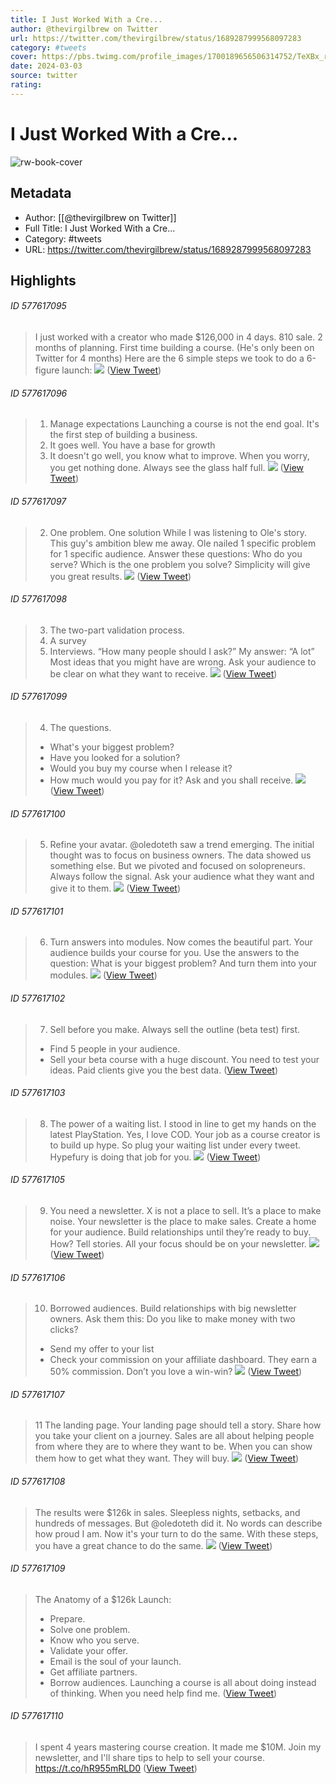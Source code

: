 ```yaml
---
title: I Just Worked With a Cre...
author: @thevirgilbrew on Twitter
url: https://twitter.com/thevirgilbrew/status/1689287999568097283
category: #tweets
cover: https://pbs.twimg.com/profile_images/1700189656506314752/TeXBx_rF.jpg
date: 2024-03-03
source: twitter
rating:
---
```

# I Just Worked With a Cre...

![rw-book-cover](https://pbs.twimg.com/profile_images/1700189656506314752/TeXBx_rF.jpg)

## Metadata
- Author: [[@thevirgilbrew on Twitter]]
- Full Title: I Just Worked With a Cre...
- Category: #tweets
- URL: https://twitter.com/thevirgilbrew/status/1689287999568097283

## Highlights
###### ID 577617095
> I just worked with a creator who made $126,000 in 4 days.
> 810 sale.
> 2 months of planning.
> First time building a course.
> (He's only been on Twitter for 4 months)
> Here are the 6 simple steps we took to do a 6-figure launch: 
> ![](https://pbs.twimg.com/media/F3GOe1FWsAAmqKj.jpg) ([View Tweet](https://twitter.com/thevirgilbrew/status/1689287999568097283))
    
###### ID 577617096
> 1. Manage expectations
> Launching a course is not the end goal.
> It's the first step of building a business.
> 1. It goes well. You have a base for growth
> 2. It doesn't go well, you know what to improve.
> When you worry, you get nothing done.
> Always see the glass half full. 
> ![](https://pbs.twimg.com/media/F3GOfQzWkAE6x94.png) ([View Tweet](https://twitter.com/thevirgilbrew/status/1689288006287441920))
    
###### ID 577617097
> 2. One problem. One solution
> While I was listening to Ole's story.
> This guy's ambition blew me away.
> Ole nailed 1 specific problem for 1 specific audience.
> Answer these questions:
> Who do you serve?
> Which is the one problem you solve?
> Simplicity will give you great results. 
> ![](https://pbs.twimg.com/media/F3GOfpBWwAEU61k.jpg) ([View Tweet](https://twitter.com/thevirgilbrew/status/1689288012163686402))
    
###### ID 577617098
> 3. The two-part validation process.
> 1. A survey
> 2. Interviews.
> “How many people should I ask?”
> My answer: “A lot”
> Most ideas that you might have are wrong. 
> Ask your audience to be clear on what they want to receive. 
> ![](https://pbs.twimg.com/media/F3GOgENWYAEVjDO.jpg) ([View Tweet](https://twitter.com/thevirgilbrew/status/1689288021034610689))
    
###### ID 577617099
> 4. The questions.
> * What's your biggest problem?
> * Have you looked for a solution?
> * Would you buy my course when I release it?
> * How much would you pay for it?
> Ask and you shall receive. 
> ![](https://pbs.twimg.com/media/F3GOgfbW8AEki6Z.jpg) ([View Tweet](https://twitter.com/thevirgilbrew/status/1689288026877317120))
    
###### ID 577617100
> 5. Refine your avatar.
> @oledoteth saw a trend emerging.
> The initial thought was to focus on business owners.
> The data showed us something else.
> But we pivoted and focused on solopreneurs.
> Always follow the signal.
> Ask your audience what they want and give it to them. 
> ![](https://pbs.twimg.com/media/F3GOg0oXsAE-mIt.jpg) ([View Tweet](https://twitter.com/thevirgilbrew/status/1689288032799662081))
    
###### ID 577617101
> 6. Turn answers into modules.
> Now comes the beautiful part.
> Your audience builds your course for you.
> Use the answers to the question:
> What is your biggest problem?
> And turn them into your modules. 
> ![](https://pbs.twimg.com/media/F3GOhMcWwAACJJ9.jpg) ([View Tweet](https://twitter.com/thevirgilbrew/status/1689288039103684609))
    
###### ID 577617102
> 7. Sell before you make.
> Always sell the outline (beta test) first.
> * Find 5 people in your audience.
> * Sell your beta course with a huge discount.
> You need to test your ideas. 
> Paid clients give you the best data. ([View Tweet](https://twitter.com/thevirgilbrew/status/1689288041376980992))
    
###### ID 577617103
> 8. The power of a waiting list.
> I stood in line to get my hands on the latest PlayStation. 
> Yes, I love COD.
> Your job as a course creator is to build up hype.
> So plug your waiting list under every tweet.
> Hypefury is doing that job for you. 
> ![](https://pbs.twimg.com/media/F3GOhr8XEAAHHo0.jpg) ([View Tweet](https://twitter.com/thevirgilbrew/status/1689288049014829056))
    
###### ID 577617105
> 9. You need a newsletter.
> X is not a place to sell. 
> It’s a place to make noise.
> Your newsletter is the place to make sales.
> Create a home for your audience.
> Build relationships until they’re ready to buy.
> How? Tell stories.
> All your focus should be on your newsletter. 
> ![](https://pbs.twimg.com/media/F3GOiKUWsAA39hS.jpg) ([View Tweet](https://twitter.com/thevirgilbrew/status/1689288056694517761))
    
###### ID 577617106
> 10. Borrowed audiences.
> Build relationships with big newsletter owners.
> Ask them this:
> Do you like to make money with two clicks?
> * Send my offer to your list
> * Check your commission on your affiliate dashboard.
> They earn a 50% commission.
> Don’t you love a win-win? 
> ![](https://pbs.twimg.com/media/F3GOizaX0AAwC5B.jpg) ([View Tweet](https://twitter.com/thevirgilbrew/status/1689288066941214720))
    
###### ID 577617107
> 11 The landing page.
> Your landing page should tell a story.
> Share how you take your client on a journey.
> Sales are all about helping people from where they are to where they want to be.
> When you can show them how to get what they want.
> They will buy. 
> ![](https://pbs.twimg.com/media/F3GOjOsWwAEn1sT.jpg) ([View Tweet](https://twitter.com/thevirgilbrew/status/1689288077057904646))
    
###### ID 577617108
> The results were $126k in sales.
> Sleepless nights, setbacks, and hundreds of messages.
> But @oledoteth did it. No words can describe how proud I am.
> Now it's your turn to do the same.
> With these steps, you have a great chance to do the same. 
> ![](https://pbs.twimg.com/media/F3GOjzlXQAEpV50.jpg) ([View Tweet](https://twitter.com/thevirgilbrew/status/1689288084737728512))
    
###### ID 577617109
> The Anatomy of a $126k Launch:
> * Prepare.
> * Solve one problem.
> * Know who you serve.
> * Validate your offer.
> * Email is the soul of your launch.
> * Get affiliate partners.
> * Borrow audiences.
> Launching a course is all about doing instead of thinking.
> When you need help find me. ([View Tweet](https://twitter.com/thevirgilbrew/status/1689288087409418240))
    
###### ID 577617110
> I spent 4 years mastering course creation.
> It made me $10M.
> Join my newsletter, and I'll share tips to help to sell your course. 
> https://t.co/hR955mRLD0 ([View Tweet](https://twitter.com/thevirgilbrew/status/1689328466955481109))
    
